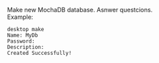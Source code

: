Make new MochaDB database. Asnwer questcions. <br>
Example: <br>

```
desktop make
Name: MyDb
Password:
Description:
Created Successfully!
```
